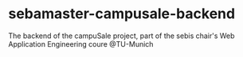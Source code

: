 # sebamaster-campusale-backend
The backend of the campuSale project, part of the sebis chair's Web Application Engineering coure @TU-Munich
